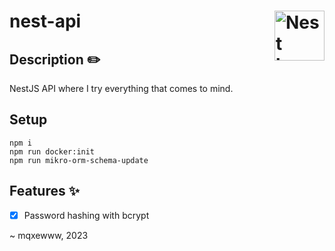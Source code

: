 # nest-api <img href="https://github.com/mqxewww/nest-api" src="https://nestjs.com/img/logo-small.svg" width="80px" alt="Nest logo" align="right">

## Description :pencil2:

NestJS API where I try everything that comes to mind.

## Setup

```
npm i
npm run docker:init
npm run mikro-orm-schema-update
```

## Features :sparkles:

- [x] Password hashing with bcrypt

~ mqxewww, 2023
